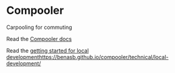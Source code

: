 # Compooler
Carpooling for commuting

Read the [Compooler docs](https://benasb.github.io/compooler)

Read the [getting started for local development](https://benasb.github.io/compooler/technical/local-development/)https://benasb.github.io/compooler/technical/local-development/
